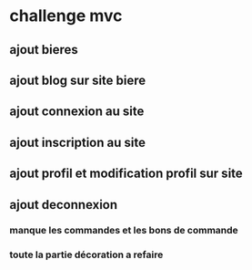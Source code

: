 # challenge mvc

## ajout bieres
## ajout blog sur site biere
## ajout connexion au site
## ajout inscription au site
## ajout profil et modification profil sur site
## ajout deconnexion

### manque les commandes et les bons de commande
### toute la partie décoration a refaire